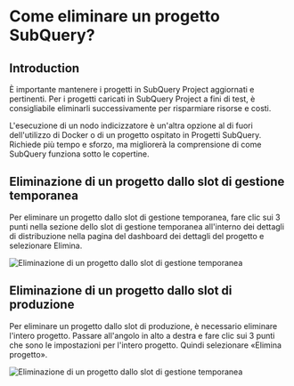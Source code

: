 # Come eliminare un progetto SubQuery?

## Introduction

È importante mantenere i progetti in SubQuery Project aggiornati e pertinenti. Per i progetti caricati in SubQuery Project a fini di test, è consigliabile eliminarli successivamente per risparmiare risorse e costi.

L'esecuzione di un nodo indicizzatore è un'altra opzione al di fuori dell'utilizzo di Docker o di un progetto ospitato in Progetti SubQuery. Richiede più tempo e sforzo, ma migliorerà la comprensione di come SubQuery funziona sotto le copertine.

## Eliminazione di un progetto dallo slot di gestione temporanea

Per eliminare un progetto dallo slot di gestione temporanea, fare clic sui 3 punti nella sezione dello slot di gestione temporanea all'interno dei dettagli di distribuzione nella pagina del dashboard dei dettagli del progetto e selezionare Elimina.

![Eliminazione di un progetto dallo slot di gestione temporanea](/assets/img/delete_staging.png)

## Eliminazione di un progetto dallo slot di produzione

Per eliminare un progetto dallo slot di produzione, è necessario eliminare l'intero progetto. Passare all'angolo in alto a destra e fare clic sui 3 punti che sono le impostazioni per l'intero progetto. Quindi selezionare «Elimina progetto».

![Eliminazione di un progetto dallo slot di gestione temporanea](/assets/img/delete_production.png)
